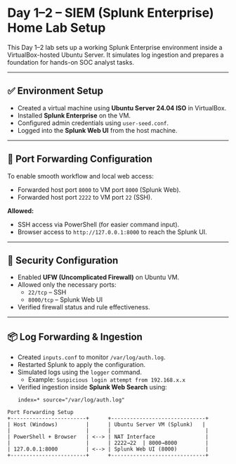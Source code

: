# Day 1–2 – SIEM (Splunk Enterprise) Home Lab Setup

This Day 1–2 lab sets up a working Splunk Enterprise environment inside a VirtualBox-hosted Ubuntu Server. It simulates log ingestion and prepares a foundation for hands-on SOC analyst tasks.

---

## ✅ Environment Setup

- Created a virtual machine using **Ubuntu Server 24.04 ISO** in VirtualBox.
- Installed **Splunk Enterprise** on the VM.
- Configured admin credentials using `user-seed.conf`.
- Logged into the **Splunk Web UI** from the host machine.

---

## 🔁 Port Forwarding Configuration

To enable smooth workflow and local web access:

- Forwarded host port `8000` to VM port `8000` (Splunk Web).
- Forwarded host port `2222` to VM port `22` (SSH).

**Allowed:**
- SSH access via PowerShell (for easier command input).
- Browser access to `http://127.0.0.1:8000` to reach the Splunk UI.

---

## 🔐 Security Configuration

- Enabled **UFW (Uncomplicated Firewall)** on Ubuntu VM.
- Allowed only the necessary ports:
  - `22/tcp` – SSH  
  - `8000/tcp` – Splunk Web UI  
- Verified firewall status and rule effectiveness.

---

## 📦 Log Forwarding & Ingestion

- Created `inputs.conf` to monitor `/var/log/auth.log`.
- Restarted Splunk to apply the configuration.
- Simulated logs using the `logger` command.
  - Example: `Suspicious login attempt from 192.168.x.x`
- Verified ingestion inside **Splunk Web Search** using:
  ```spl
  index=* source="/var/log/auth.log"

```
Port Forwarding Setup
+------------------------+      +------------------------------+
| Host (Windows)         |      | Ubuntu Server VM (Splunk)   |
|                        |      |                              |
| PowerShell + Browser   | <--> | NAT Interface                |
|                        |      | 2222→22  | 8000→8000         |
| 127.0.0.1:8000         | <--> | Splunk Web UI (8000)         |
+------------------------+      +------------------------------+
```


